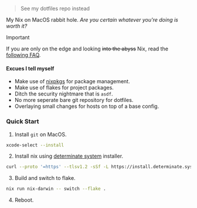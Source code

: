 > See my dotfiles repo instead

My Nix on MacOS rabbit hole. _Are you certain whatever you're doing is worth it?_

> [!IMPORTANT]
> If you are only on the edge and looking ~~into the abyss~~ Nix, read the [following FAQ](https://github.com/hlissner/dotfiles/tree/master?tab=readme-ov-file#frequently-asked-questions).

#### Excues I tell myself

- Make use of [nixpkgs](https://search.nixos.org/packages) for package management.
- Make use of flakes for project packages.
- Ditch the security nightmare that is `asdf`.
- No more seperate bare git repository for dotfiles.
- Overlaying small changes for hosts on top of a base config.

### Quick Start

1. Install `git` on MacOS.

```bash
xcode-select --install
```

2. Install nix using [determinate system](https://github.com/DeterminateSystems/nix-installer) installer.

```bash
curl --proto '=https' --tlsv1.2 -sSf -L https://install.determinate.systems/nix | sh -s -- install
```

3. Build and switch to flake.

```bash
nix run nix-darwin -- switch --flake .
```

4. Reboot.

